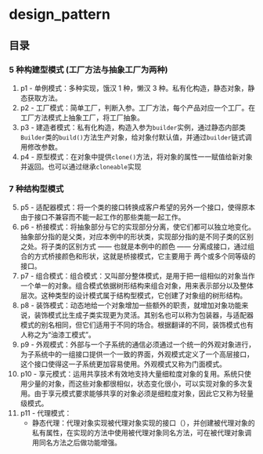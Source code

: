 # design_pattern

## 目录

### 5 种构建型模式 (工厂方法与抽象工厂为两种)
1. p1 - 单例模式：多种实现，饿汉 1 种，懒汉 3 种。私有化构造，静态对象，静态获取方法。
2. p2 - 工厂模式：简单工厂，判断入参。工厂方法，每个产品对应一个工厂。在工厂方法模式上抽象工厂，将工厂抽象。
3. p3 - 建造者模式：私有化构造，构造入参为`builder`实例，通过静态内部类`Builder`类的`build()`方法生产对象，给对象付默认值，并通过`builder`链式调用修改参数。
4. p4 - 原型模式：在对象中提供`clone()`方法，将对象的属性一一赋值给新对象并返回。也可以通过继承`cloneable`实现

### 7 种结构型模式
5. p5 - 适配器模式：将一个类的接口转换成客户希望的另外一个接口，使得原本由于接口不兼容而不能一起工作的那些类能一起工作。
6. p6 - 桥接模式：将抽象部分与它的实现部分分离，使它们都可以独立地变化。抽象部分指的是父类，对应本例中的形状类，实现部分指的是不同子类的区别之处。将子类的区别方式 —— 也就是本例中的颜色 —— 分离成接口，通过组合的方式桥接颜色和形状，这就是桥接模式，它主要用于 两个或多个同等级的接口。
7. p7 - 组合模式：组合模式：又叫部分整体模式，是用于把一组相似的对象当作一个单一的对象。组合模式依据树形结构来组合对象，用来表示部分以及整体层次。这种类型的设计模式属于结构型模式，它创建了对象组的树形结构。
8. p8 - 装饰模式：动态地给一个对象增加一些额外的职责，就增加对象功能来说，装饰模式比生成子类实现更为灵活。其别名也可以称为包装器，与适配器模式的别名相同，但它们适用于不同的场合。根据翻译的不同，装饰模式也有人称之为“油漆工模式”。
9. p9 - 外观模式：外部与一个子系统的通信必须通过一个统一的外观对象进行，为子系统中的一组接口提供一个一致的界面，外观模式定义了一个高层接口，这个接口使得这一子系统更加容易使用。外观模式又称为门面模式。
10. p10 - 享元模式：运用共享技术有效地支持大量细粒度对象的复用。系统只使用少量的对象，而这些对象都很相似，状态变化很小，可以实现对象的多次复用。由于享元模式要求能够共享的对象必须是细粒度对象，因此它又称为轻量级模式。
11. p11 - 代理模式：
    * 静态代理：代理对象实现被代理对象实现的接口（），并创建被代理对象的私有属性，在实现的方法中使用被代理对象同名方法，可在被代理对象调用同名方法之后做功能增强。